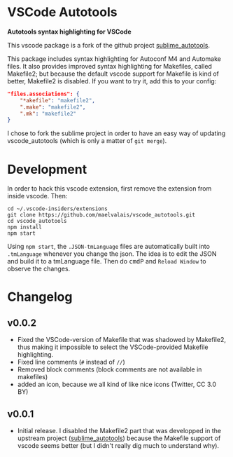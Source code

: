 VSCode Autotools
=================

**Autotools syntax highlighting for VSCode**

This vscode package is a fork of the github project [sublime_autotools].

This package includes syntax highlighting for Autoconf M4 and Automake files.
It also provides improved syntax highlighting for Makefiles, called Makefile2;
but because the default vscode support for Makefile is kind of better,
Makefile2 is disabled. If you want to try it, add this to your config:

```json
"files.associations": {
    "*akefile": "makefile2",
    ".make": "makefile2",
    ".mk": "makefile2"
}
```

I chose to fork the sublime project in order to have an easy way of updating
vscode_autotools (which is only a matter of `git merge`).

# Development

In order to hack this vscode extension, first remove the extension from
inside vscode. Then:

    cd ~/.vscode-insiders/extensions
    git clone https://github.com/maelvalais/vscode_autotools.git
    cd vscode_autotools
    npm install
    npm start

Using `npm start`, the `.JSON-tmLanguage` files are automatically built
into `.tmLanguage` whenever you change the json. The idea is to edit the
JSON and build it to a tmLanguage file. Then do <kbd>cmd</kbd><kbd>P</kbd>
and `Reload Window` to observe the changes.

# Changelog

## v0.0.2
- Fixed the VSCode-version of Makefile that was shadowed by Makefile2, thus
  making it impossible to select the VSCode-provided Makefile highlighting.
- Fixed line comments (`#` instead of `//`)
- Removed block comments (block comments are not available in makefiles)
- added an icon, because we all kind of like nice icons (Twitter, CC 3.0 BY)

## v0.0.1
- Initial release. I disabled the Makefile2 part that was developped in
  the upstream project ([sublime_autotools]) because the Makefile support of
  vscode seems better (but I didn't really dig much to understand why).

[sublime_autotools]: https://github.com/ptomato/sublime_autotools